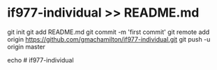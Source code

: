# if977-individual >> README.md
git init
git add README.md
git commit -m 'first commit'
git remote add origin https://github.com/gmachamilton/if977-individual.git
git push -u origin master


echo # if977-individual
